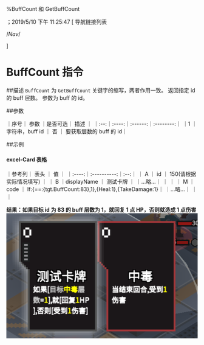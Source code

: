 
%BuffCount 和 GetBuffCount

；2019/5/10 下午 11:25:47
[ 导航链接列表

/*Nav*/

]
# BuffCount 指令

##描述
`BuffCount` 为 `GetBuffCount` 关键字的缩写，两者作用一致。
返回指定 id 的 buff 层数。
参数为 buff 的 id。

##参数

｜序号｜ 参数 ｜是否可选｜          描述  ｜
｜:--:｜:----:｜:------:｜:--------:｜
｜1  ｜ 字符串，buff id ｜   否   ｜ 要获取层数的 buff 的 id｜

##示例
#### excel-Card 表格
｜参考列｜    表头    ｜ 值 ｜
｜:----:｜:----------:｜:--:｜
｜  A   ｜     id     ｜ 150(请根据实际情况填写)   ｜
｜  B   ｜displayName ｜  测试卡牌  ｜
｜…略…｜            ｜    ｜
｜  M   ｜    code    ｜  If:{==:{tgt.BuffCount:83},1},{Heal:1},{TakeDamage:1}｜
｜…略…｜            ｜    ｜

**结果：如果目标 id 为 83 的 buff 层数为 1，就回复 1 点 HP，否则就造成 1 点伤害**
![BuffCountSample1](buffcount~/Images~/BUFFCOUNTSAMPLE1.png)
